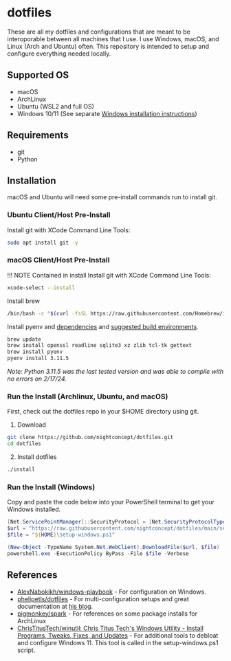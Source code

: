 # dotfiles
These are all my dotfiles and configurations that are meant to be interoporable between all machines that I use. I use Windows, macOS, and Linux (Arch and Ubuntu) often. This repository is intended to setup and configure everything needed locally.


## Supported OS
- macOS
- ArchLinux
- Ubuntu (WSL2 and full OS)
- Windows 10/11 (See separate [Windows installation instructions](#run-the-install-windows))

## Requirements
- git
- Python


## Installation
macOS and Ubuntu will need some pre-install commands run to install
git.


### Ubuntu Client/Host Pre-Install
Install git with XCode Command Line Tools:
```sh
sudo apt install git -y
```


### macOS Client/Host Pre-Install
!!! NOTE Contained in install
Install git with XCode Command Line Tools:
```sh
xcode-select --install
```

Install brew
```sh
/bin/bash -c "$(curl -fsSL https://raw.githubusercontent.com/Homebrew/install/HEAD/install.sh)"
```

Install pyenv and [dependencies](https://stackoverflow.com/questions/70152525/cannot-install-python-3-10-0-on-m1-apple-silicon-ld-symbols-not-found-for-a) and [suggested build environments](https://github.com/pyenv/pyenv/wiki#suggested-build-environment).
```sh
brew update
brew install openssl readline sqlite3 xz zlib tcl-tk gettext
brew install pyenv
pyenv install 3.11.5
```
*Note: Python 3.11.5 was the last tested version and was able to compile with no errors on 2/17/24.*

### Run the Install (Archlinux, Ubuntu, and macOS)
First, check out the dotfiles repo in your $HOME directory using git.

1. Download
```sh
git clone https://github.com/nightconcept/dotfiles.git
cd dotfiles
```
2. Install dotfiles
```sh
./install
```

### Run the Install (Windows)
Copy and paste the code below into your PowerShell terminal to get your Windows installed.

```powershell
[Net.ServicePointManager]::SecurityProtocol = [Net.SecurityProtocolType]::Tls12
$url = "https://raw.githubusercontent.com/nightconcept/dotfiles/main/setup-windows.ps1"
$file = "${HOME}\setup-windows.ps1"

(New-Object -TypeName System.Net.WebClient).DownloadFile($url, $file)
powershell.exe -ExecutionPolicy ByPass -File $file -Verbose
```


## References
- [AlexNabokikh/windows-playbook](https://github.com/AlexNabokikh/windows-playbook) - For configuration on Windows.
- [phelipetls/dotfiles](https://github.com/phelipetls/dotfiles) - For multi-configuration setups and great documentation at [his blog](https://phelipetls.github.io/posts/introduction-to-ansible/).
- [pigmonkey/spark](https://github.com/pigmonkey/spark) - For references on some package installs for ArchLinux
- [ChrisTitusTech/winutil: Chris Titus Tech's Windows Utility - Install Programs, Tweaks, Fixes, and Updates](https://github.com/ChrisTitusTech/winutil) - For additional tools to debloat and configure Windows 11. This tool is called in the setup-windows.ps1 script.